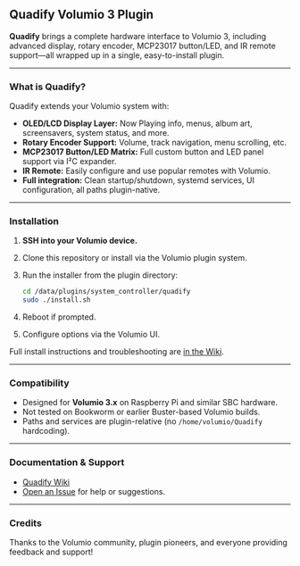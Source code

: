 ## Quadify Volumio 3 Plugin

**Quadify** brings a complete hardware interface to Volumio 3, including advanced display, rotary encoder, MCP23017 button/LED, and IR remote support—all wrapped up in a single, easy-to-install plugin.

---

### What is Quadify?

Quadify extends your Volumio system with:

* **OLED/LCD Display Layer:** Now Playing info, menus, album art, screensavers, system status, and more.
* **Rotary Encoder Support:** Volume, track navigation, menu scrolling, etc.
* **MCP23017 Button/LED Matrix:** Full custom button and LED panel support via I²C expander.
* **IR Remote:** Easily configure and use popular remotes with Volumio.
* **Full integration:** Clean startup/shutdown, systemd services, UI configuration, all paths plugin-native.

---

### Installation

1. **SSH into your Volumio device.**
2. Clone this repository or install via the Volumio plugin system.
3. Run the installer from the plugin directory:

   ```bash
   cd /data/plugins/system_controller/quadify
   sudo ./install.sh
   ```
4. Reboot if prompted.
5. Configure options via the Volumio UI.

Full install instructions and troubleshooting are [in the Wiki](https://github.com/theshepherdmatt/Quadify-Plugin/wiki).

---

### Compatibility

* Designed for **Volumio 3.x** on Raspberry Pi and similar SBC hardware.
* Not tested on Bookworm or earlier Buster-based Volumio builds.
* Paths and services are plugin-relative (no `/home/volumio/Quadify` hardcoding).

---

### Documentation & Support

* [Quadify Wiki](https://github.com/theshepherdmatt/Quadify-Plugin/wiki)
* [Open an Issue](https://github.com/theshepherdmatt/Quadify-Plugin/issues) for help or suggestions.

---

### Credits

Thanks to the Volumio community, plugin pioneers, and everyone providing feedback and support!


